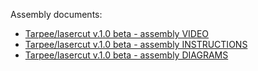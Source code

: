 Assembly documents:
- [Tarpee/lasercut v.1.0 beta - assembly VIDEO](https://www.youtube.com/watch?v=Y68YQby_Kyk) 
- [Tarpee/lasercut v.1.0 beta  - assembly INSTRUCTIONS](https://docs.google.com/document/d/1GDBTXMRjFv73h5XoQY34Zu-lZRPeJlRfn-S3uqhYh8Q/edit)
- [Tarpee/lasercut v.1.0 beta  - assembly DIAGRAMS](https://docs.google.com/document/d/13hRGtX3MyoljgIEKjt3yZYg12OhRg0Un_fzfInz6FDY/edit?tab=t.0)


